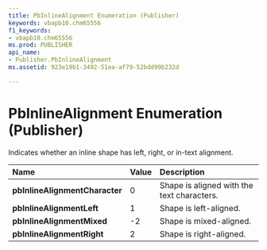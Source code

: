 ```yaml
---
title: PbInlineAlignment Enumeration (Publisher)
keywords: vbapb10.chm65556
f1_keywords:
- vbapb10.chm65556
ms.prod: PUBLISHER
api_name:
- Publisher.PbInlineAlignment
ms.assetid: 923e19b1-3492-51ea-af79-52bdd99b232d

---
```



# PbInlineAlignment Enumeration (Publisher)

Indicates whether an inline shape has left, right, or in-text alignment.



|**Name**|**Value**|**Description**|
|:-----|:-----|:-----|
| **pbInlineAlignmentCharacter**|0|Shape is aligned with the text characters.|
| **pbInlineAlignmentLeft**|1|Shape is left-aligned.|
| **pbInlineAlignmentMixed**|-2|Shape is mixed-aligned.|
| **pbInlineAlignmentRight**|2|Shape is right-aligned.|

